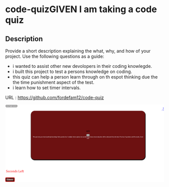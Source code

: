 # code-quizGIVEN I am taking a code quiz

## Description

Provide a short description explaining the what, why, and how of your project. Use the following questions as a guide:

- i wanted to assist other new devolopers in their coding knowlegde.
- i built this project to test a persons knowledge on coding.
- this quiz can help a person learn through on th espot thinking due the the time punishment aspect of the test.
- i learn how to set timer intervals.


URL :
https://github.com/fordefam12/code-quiz



![screenshot](<C0d3 9u1z (Quiz).png>)